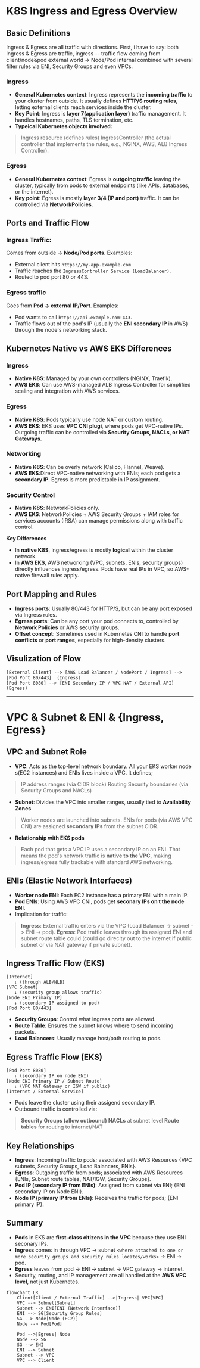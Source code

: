 # K8S Ingress and Egress Overview 

## Basic Definitions

Ingress & Egress are all traffic with directions. 
First, i have to say: both Ingress & Egress are traffic, ingress -- traffic flow coming from client/node&pod external world -> Node/Pod internal combined with several filter rules via ENI, Security Groups and even VPCs. 

### Ingress 
- **General Kubernetes context**: Ingress represents the **incoming traffic** to your cluster from outside. It usually defines **HTTP/S routing rules,** letting external clients reach services inside the cluster. 
- **Key Point**: Ingress is **layer 7(application layer)** traffic management. It handles hostnames, paths, TLS termination, etc. 
- **Typeical Kubernetes objects involved:**
> Ingress resource (defines rules)
> IngressController (the actual controller that implements the rules, e.g., NGINX, AWS, ALB Ingress Controller).

### Egress 
- **General Kubernetes context**: Egress is **outgoing traffic** leaving the cluster, typically from pods to external endpoints (like APIs, databases, or the internet).
- **Key point**: Egress is mostly **layer 3/4 (IP and port)** traffic. It can be controlled via **NetworkPolicies**.

## Ports and Traffic Flow 
### Ingress Traffic: 
Comes from outside -> **Node/Pod ports**. Examples:
- External client hits `https://my-app.example.com` 
- Traffic reaches the `IngressController Service (LoadBalancer)`.
- Routed to pod port 80 or 443. 

### Egress traffic 
Goes from **Pod -> external IP/Port**. Examples: 
- Pod wants to call `https://api.example.com:443`.
- Traffic flows out of the pod's IP (usually the **ENI secondary IP** in AWS) through the node's networking stack. 

## Kubernetes Native vs AWS EKS Differences 
### Ingress 
- **Native K8S**: Managed by your own controllers (NGINX, Traefik).
- **AWS EKS**: Can use AWS-managed ALB Ingress Controller for simplified scaling and integration with AWS services. 

### Egress 
- **Native K8S**: Pods typically use node NAT or custom routing.
- **AWS EKS**: EKS uses **VPC CNI plugi**, where pods get VPC-native IPs. Outgoing traffic can be controlled via **Security Groups, NACLs, or NAT Gateways**.

### Networking
- **Native K8S**: Can be overly network (Calico, Flannel, Weave).
- **AWS EKS**:Direct VPC-native networking with ENIs; each pod gets a **secondary IP**. Egress is more predictable in IP assignment. 

### Security Control 
- **Native K8S**: NetworkPolicies only. 
- **AWS EKS**: NetworkPolicies + AWS Security Groups + IAM roles for services accounts (IRSA) can manage permissions along with traffic control. 

**Key Differences**
- In **native K8S**, ingress/egress is mostly **logical** within the cluster network. 
- In **AWS EKS**, AWS networking (VPC, subnets, ENIs, security groups) directly influences ingress/egress. Pods have real IPs in VPC, so AWS-native firewall rules apply. 

## Port Mapping and Rules 
- **Ingress ports**: Usually 80/443 for HTTP/S, but can be any port exposed via Ingress rules.
- **Egress ports**: Can be any port your pod connects to, controlled by **Network Policies** or AWS security groups. 
- **Offset concept**: Sometimes used in Kubernetes CNI to handle **port conflicts** or **port ranges**, especially for high-density clusters. 

## Visulization of Flow 
```
[External Client] --> [AWS Load Balancer / NodePort / Ingress] --> [Pod Port 80/443]  (Ingress)
[Pod Port 8080] --> [ENI Secondary IP / VPC NAT / External API]  (Egress)
```

--- 

# VPC & Subnet & ENI & {Ingress, Egress}
## VPC and Subnet Role 
- **VPC**: Acts as the top-level network boundary. All your EKS worker node s(EC2 instances) and ENIs lives inside a VPC. It defines; 
> IP address ranges (via CIDR block)
> Routing 
> Security boundaries (via Security Groups and NACLs)

- **Subnet**: Divides the VPC into smaller ranges, usually tied to **Availability Zones**
> Worker nodes are launched into subnets. 
> ENIs for pods (via AWS VPC CNI) are assigned **secondary IPs** from the subnet CIDR. 

- **Relationship with EKS pods**
> Each pod that gets a VPC IP uses a secondary IP on an ENI.
> That means the pod's network traffic is **native to the VPC**, making ingress/egress fully trackable with standard AWS networking. 


## ENIs (Elastic Network Interfaces)
- **Worker node ENI**: Each EC2 instance has a primary ENI with a main IP.
- **Pod ENIs**: Using AWS VPC CNI, pods get **seconary IPs on t the node ENI**.
- Implication for traffic: 
> **Ingress**: External traffic enters via the VPC (Load Balancer -> subnet -> ENI -> pod).
> **Egress**: Pod traffic leaves through its assigned ENI and subnet route table could (could go direclty out to the internet if public subnet or via NAT gateway if private subnet).


## Ingress Traffic Flow (EKS)
```
[Internet] 
   ↓ (through ALB/NLB)
[VPC Subnet] 
   ↓ (security group allows traffic)
[Node ENI Primary IP]
   ↓ (secondary IP assigned to pod)
[Pod Port 80/443]
```
- **Security Groups**: Control what ingress ports are allowed. 
- **Route Table**: Ensures the subnet knows where to send incoming packets. 
- **Load Balancers**: Usually manage host/path routing to pods. 


## Egress Traffic Flow (EKS)
```
[Pod Port 8080] 
   ↓ (secondary IP on node ENI)
[Node ENI Primary IP / Subnet Route]
   ↓ (VPC NAT Gateway or IGW if public)
[Internet / External Service]
```
- Pods leave the cluster using their assigend secondary IP.
- Outbound traffic is controlled via: 
> **Security Groups (allow outbound)**
> **NACLs** at subnet level
> **Route tables** for routing to internet/NAT



## Key Relationships 
- **Ingress**: Incoming traffic to pods; associated with AWS Resources {VPC subnets, Security Groups, Load Balancers, ENIs}.
- **Egress**: Outgoing traffic from pods; associated with AWS Resources {ENIs, Subnet route tables, NAT/IGW, Security Groups}.
- **Pod IP (secondary IP from ENIs)**: Assigned from subnet via ENI; {ENI secondary IP on Node ENI}. 
- **Node IP (primary IP from ENIs)**: Receives the traffic for pods; {ENI primary IP}. 


## Summary 
- **Pods** in EKS are **first-class citizens in the VPC** because they use ENI seconary IPs.
- **Ingress** comes in through VPC -> subnet `<where attached to one or more security groups and security rules locates/works>` -> ENI -> pod. 
- **Egress** leaves from pod -> ENI -> subnet -> VPC gateway -> internet. 
- Security, routing, and IP management are all handled at the **AWS VPC level**, not just Kubernetes. 

```mermaid
flowchart LR
    Client[Client / External Traffic] -->|Ingress| VPC[VPC]
    VPC --> Subnet[Subnet]
    Subnet --> ENI[ENI (Network Interface)]
    ENI --> SG[Security Group Rules]
    SG --> Node[Node (EC2)]
    Node --> Pod[Pod]

    Pod -->|Egress| Node
    Node --> SG
    SG --> ENI
    ENI --> Subnet
    Subnet --> VPC
    VPC --> Client
```